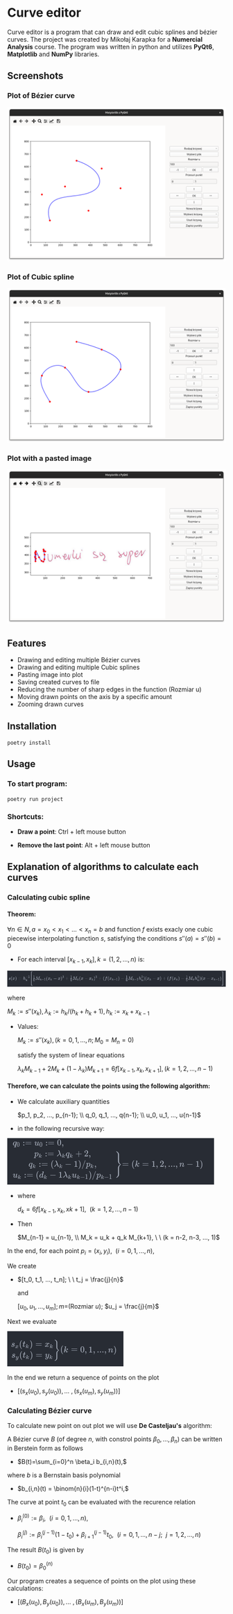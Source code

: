 # Curve editor

Curve editor is a program that can draw and edit cubic splines and bézier curves. The project was created by Mikołaj Karapka for a **Numercial Analysis** course. The program was written in python and utilizes **PyQt6**, **Matplotlib** and **NumPy** libraries.

## Screenshots

### Plot of Bézier curve

![bezier](./screenshots/Bezier_curve_pic.png)

### Plot of Cubic spline

![cubic_spline](./screenshots/Cubic_spline_pic.png)

### Plot with a pasted image

![pasted_img](./screenshots/Pasted_img.png)

## Features

- Drawing and editing multiple Bézier curves
- Drawing and editing multiple Cubic splines
- Pasting image into plot
- Saving created curves to file
- Reducing the number of sharp edges in the function (Rozmiar u)
- Moving drawn points on the axis by a specific amount
- Zooming drawn curves

## Installation

```
poetry install
```

## Usage

### To start program:

```
poetry run project
```

### Shortcuts:

- **Draw a point**: Ctrl + left mouse button

- **Remove the last point**: Alt + left mouse button

## Explanation of algorithms to calculate  each curves

### Calculating cubic spline
#### **Theorem:**

$\forall n \in N, a = x_0 < x_1 < ... < x_n = b$ and function $f$ exists exacly one cubic piecewise interpolating function $s$, satisfying the conditions $s''(a) = s''(b) = 0$

  - For each interval $[x_{k-1}, x_k], k=(1,2,...,n)$ is:

![exp_1](./screenshots/exp_1.png)
 


where 
    
$M_k := s''(x_k), \lambda_k := h_k/(h_k+ h_k+1), h_k := x_k + x_{k-1}$

- Values:

    $M_k := s''(x_k), (k = 0,1,...,n; M_0 = M_n = 0)$

    satisfy the system of linear equations

    $\lambda_k M_{k-1} + 2M_k + (1-\lambda_k) M_{k+1} = 6f[x_{k-1},x_k,x_{k+1}], (k= 1, 2, ..., n-1)$

#### Therefore, we can calculate the points using the following algorithm:

 - We calculate auxiliary quantities

    $p_1, p_2, ..., p_{n-1}; \\ q_0, q_1, ..., q{n-1}; \\ u_0, u_1, ..., u{n-1}$

- in the following recursive way:


![exp_2](./screenshots/exp_2.png)

- where

    $d_k = 6f[x_{k-1},x_k,x{k+1}], \ \ (k = 1, 2, ..., n-1)$

- Then

    $M_{n-1} = u_{n-1}, \\
    M_k = u_k + q_k M_{k+1}, \ \ (k = n-2, n-3, ..., 1)$

In the end, for each point 
$p_i = (x_i, y_i), \ \ (i = 0,1, ..., n),$

We create

- $[t_0, t_1, ..., t_n]; \ \ t_j = \frac{j}{n}$

    and

    $[u_0, u_1, ..., u_m]; m =$(Rozmiar $u$); $u_j = \frac{j}{m}$

Next we evaluate

![exp_3](./screenshots/exp_3.png)


In the end we return a sequence of points on the plot

- $\bigg[\bigg(s_x(u_0), s_y(u_0)\bigg), ... \ ,  \bigg(s_x(u_m), s_y(u_m)\bigg)\bigg]$

### Calculating Bézier curve

To calculate new point on out plot we will use **De Casteljau's** algorithm:

A Bézier curve $B$ (of degree $n$, with constrol points $\beta_0, ..., \beta_n$) can be written in Berstein form as follows

- $B(t)=\sum_{i=0}^n \beta_i b_{i,n}(t),$

where $b$ is a Bernstain basis polynomial 

- $b_{i,n}(t) = \binom{n}{i}(1-t)^{n-i}t^i,$

The curve at point $t_0$ can be evaluated with the recurence relation

- $\beta^{(0)}_i := \beta_i, \ \ (i = 0, 1, ..., n),$

    $\beta^{(j)}_i := \beta^{(j - 1)}_i (1 - t_0) + \beta^{(j-1)}_{i+1} t_0, \ \ (i = 0, 1, ..., n - j; \ \ j = 1,2, ..., n)$

The result $B(t_0)$ is given by

- $B(t_0) = \beta^{(n)}_0$

Our program creates a sequence of points on the plot using these calculations:
- $\bigg[\bigg(B_x(u_0), B_y(u_0)\bigg), ... \ ,  \bigg(B_x(u_m), B_y(u_m)\bigg)\bigg]$
